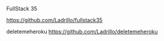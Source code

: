 FullStack 35

https://github.com/Ladrillo/fullstack35

deletemeheroku
https://github.com/Ladrillo/deletemeheroku